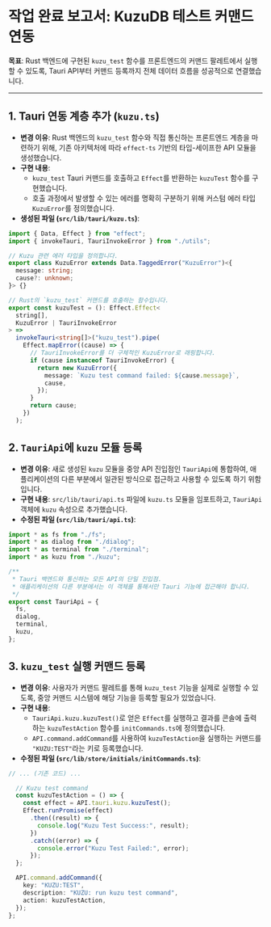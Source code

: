 # 작업 완료 보고서: KuzuDB 테스트 커맨드 연동

**목표**: Rust 백엔드에 구현된 `kuzu_test` 함수를 프론트엔드의 커맨드 팔레트에서 실행할 수 있도록, Tauri API부터 커맨드 등록까지 전체 데이터 흐름을 성공적으로 연결했습니다.

---

## 1. Tauri 연동 계층 추가 (`kuzu.ts`)

- **변경 이유**: Rust 백엔드의 `kuzu_test` 함수와 직접 통신하는 프론트엔드 계층을 마련하기 위해, 기존 아키텍처에 따라 `effect-ts` 기반의 타입-세이프한 API 모듈을 생성했습니다.
- **구현 내용**:
    - `kuzu_test` Tauri 커맨드를 호출하고 `Effect`를 반환하는 `kuzuTest` 함수를 구현했습니다.
    - 호출 과정에서 발생할 수 있는 에러를 명확히 구분하기 위해 커스텀 에러 타입 `KuzuError`를 정의했습니다.
- **생성된 파일 (`src/lib/tauri/kuzu.ts`)**:
```typescript
import { Data, Effect } from "effect";
import { invokeTauri, TauriInvokeError } from "./utils";

// Kuzu 관련 에러 타입을 정의합니다.
export class KuzuError extends Data.TaggedError("KuzuError")<{
  message: string;
  cause?: unknown;
}> {}

// Rust의 `kuzu_test` 커맨드를 호출하는 함수입니다.
export const kuzuTest = (): Effect.Effect<
  string[],
  KuzuError | TauriInvokeError
> =>
  invokeTauri<string[]>("kuzu_test").pipe(
    Effect.mapError((cause) => {
      // TauriInvokeError를 더 구체적인 KuzuError로 래핑합니다.
      if (cause instanceof TauriInvokeError) {
        return new KuzuError({
          message: `Kuzu test command failed: ${cause.message}`,
          cause,
        });
      }
      return cause;
    })
  );
```

## 2. `TauriApi`에 `kuzu` 모듈 등록

- **변경 이유**: 새로 생성된 `kuzu` 모듈을 중앙 API 진입점인 `TauriApi`에 통합하여, 애플리케이션의 다른 부분에서 일관된 방식으로 접근하고 사용할 수 있도록 하기 위함입니다.
- **구현 내용**: `src/lib/tauri/api.ts` 파일에 `kuzu.ts` 모듈을 임포트하고, `TauriApi` 객체에 `kuzu` 속성으로 추가했습니다.
- **수정된 파일 (`src/lib/tauri/api.ts`)**:
```typescript
import * as fs from "./fs";
import * as dialog from "./dialog";
import * as terminal from "./terminal";
import * as kuzu from "./kuzu";

/**
 * Tauri 백엔드와 통신하는 모든 API의 단일 진입점.
 * 애플리케이션의 다른 부분에서는 이 객체를 통해서만 Tauri 기능에 접근해야 합니다.
 */
export const TauriApi = {
  fs,
  dialog,
  terminal,
  kuzu,
};
```

## 3. `kuzu_test` 실행 커맨드 등록

- **변경 이유**: 사용자가 커맨드 팔레트를 통해 `kuzu_test` 기능을 실제로 실행할 수 있도록, 중앙 커맨드 시스템에 해당 기능을 등록할 필요가 있었습니다.
- **구현 내용**:
    - `TauriApi.kuzu.kuzuTest()`로 얻은 `Effect`를 실행하고 결과를 콘솔에 출력하는 `kuzuTestAction` 함수를 `initCommands.ts`에 정의했습니다.
    - `API.command.addCommand`를 사용하여 `kuzuTestAction`을 실행하는 커맨드를 `"KUZU:TEST"`라는 키로 등록했습니다.
- **수정된 파일 (`src/lib/store/initials/initCommands.ts`)**:
```typescript
// ... (기존 코드) ...

  // Kuzu test command
  const kuzuTestAction = () => {
    const effect = API.tauri.kuzu.kuzuTest();
    Effect.runPromise(effect)
      .then((result) => {
        console.log("Kuzu Test Success:", result);
      })
      .catch((error) => {
        console.error("Kuzu Test Failed:", error);
      });
  };

  API.command.addCommand({
    key: "KUZU:TEST",
    description: "KUZU: run kuzu test command",
    action: kuzuTestAction,
  });
};
```